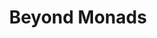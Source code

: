 ---
title: Beyond Monads
url: http://blog.sigfpe.com/2009/02/beyond-monads.html
authors:
- Dan Piponi
type: article
tags:
- parameterized monads
doHaskell-type: blog post
dohaskell-year: 2009
---